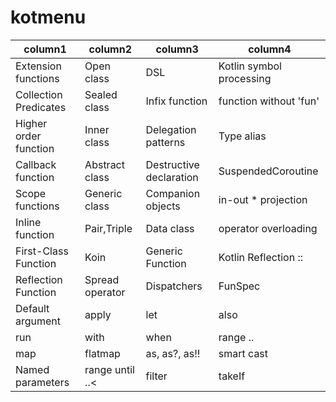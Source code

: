  # kotmenu

 | column1 | column2 | column3 | column4 |
  --- | --- | --- | --- |
 | Extension functions | Open class | DSL | Kotlin symbol processing |
 | Collection Predicates | Sealed class | Infix function | function without 'fun' |
 | Higher order function | Inner class | Delegation patterns | Type alias |
 | Callback function | Abstract class | Destructive declaration | SuspendedCoroutine |
 | Scope functions | Generic class | Companion objects | in-out * projection |
 | Inline function | Pair,Triple | Data class | operator overloading |
 | First-Class Function | Koin | Generic Function | Kotlin Reflection :: |
 | Reflection Function | Spread operator | Dispatchers | FunSpec |
 | Default argument | apply | let | also |
 | run | with | when | range .. |
 | map | flatmap | as, as?, as!! | smart cast |
 | Named parameters | range until ..< | filter | takeIf |



